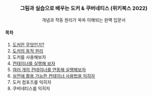 <!-- PROJECT LOGO -->
<br />
<div align="center">
  <h3 align="center">그림과 실습으로 배우는 도커 &amp; 쿠버네티스 (위키북스 2022)</h3>

  <p align="center">
    개념과 작동 원리가 쏙쏙 이해되는 완벽 입문서
    <br />
  </p>
</div>

<!-- TABLE OF CONTENTS -->
#### 목차
1. [도커란 무엇인가?](1-도커란-무엇인가/README.md)
2. [도커의 동작 원리](2-도커의-동작-원리/README.md)
3. 도커를 사용해보자
4. [컨테이너를 실행해 보자](4-컨테이너를-실행해-보자/README.md)
5. [여러 개의 컨테이너를 연동해 실행해보자](5-여러-개의-컨테이너를-연동해-실행해보자/README.md)
6. [실전에 활용 가능한 컨테이너 사용법을 익히자](6-실전에-활용-가능한-컨테이너-사용법을-익히자/README.md)
7. 도커 컴포즈를 익히자
8. 쿠버네티스를 익히자
